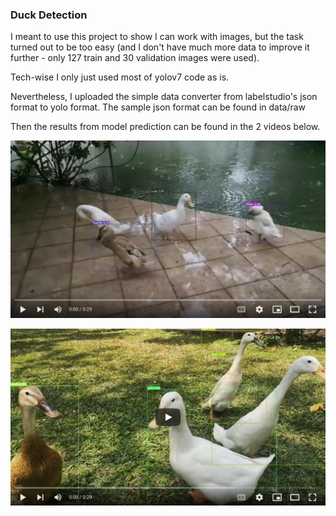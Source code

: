 ### Duck Detection

I meant to use this project to show I can work with images, 
but the task turned out to be too easy 
(and I don't have much more data to improve it further - 
only 127 train and 30 validation images were used). 

Tech-wise I only just used most of yolov7 code as is. 

Nevertheless, I uploaded the simple data converter from labelstudio's json format to yolo format. The sample json format can be found in data/raw

Then the results from model prediction can be found in the 2 videos below.

[![Result 1](https://github.com/paulxiep/portfolio/blob/master/duck_detection/resources/preview1.jpg)](https://youtu.be/HWkqUjSKzt0)

[![Result 2](https://github.com/paulxiep/portfolio/blob/master/duck_detection/resources/preview2.jpg)](https://youtu.be/QwTQXMsdiM8)


